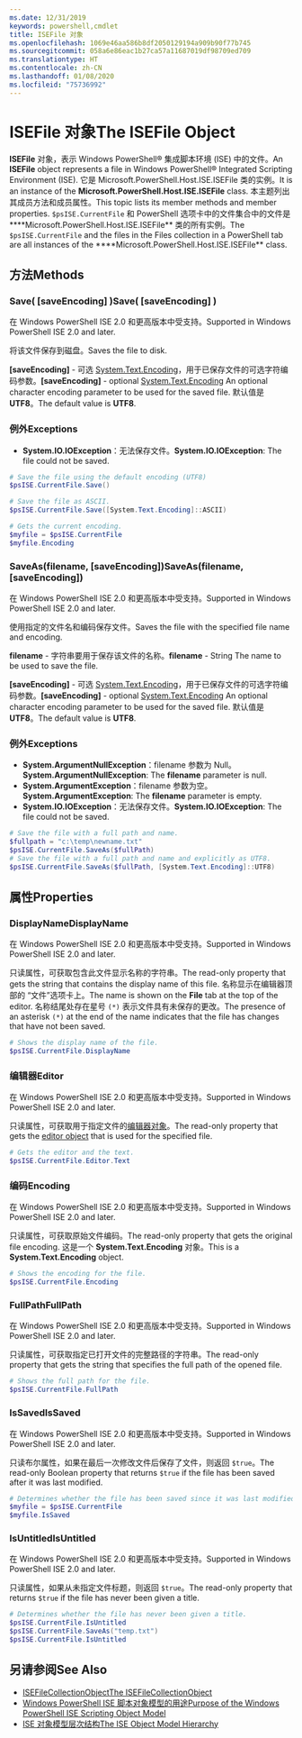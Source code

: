```yaml
---
ms.date: 12/31/2019
keywords: powershell,cmdlet
title: ISEFile 对象
ms.openlocfilehash: 1069e46aa586b8df2050129194a909b90f77b745
ms.sourcegitcommit: 058a6e86eac1b27ca57a11687019df98709ed709
ms.translationtype: HT
ms.contentlocale: zh-CN
ms.lasthandoff: 01/08/2020
ms.locfileid: "75736992"
---
```

# <a name="the-isefile-object"></a><span data-ttu-id="7541f-103">ISEFile 对象</span><span class="sxs-lookup"><span data-stu-id="7541f-103">The ISEFile Object</span></span>

<span data-ttu-id="7541f-104">**ISEFile** 对象，表示 Windows PowerShell® 集成脚本环境 (ISE) 中的文件。</span><span class="sxs-lookup"><span data-stu-id="7541f-104">An **ISEFile** object represents a file in Windows PowerShell® Integrated Scripting Environment (ISE).</span></span> <span data-ttu-id="7541f-105">它是 Microsoft.PowerShell.Host.ISE.ISEFile  类的实例。</span><span class="sxs-lookup"><span data-stu-id="7541f-105">It is an instance of the **Microsoft.PowerShell.Host.ISE.ISEFile** class.</span></span> <span data-ttu-id="7541f-106">本主题列出其成员方法和成员属性。</span><span class="sxs-lookup"><span data-stu-id="7541f-106">This topic lists its member methods and member properties.</span></span> <span data-ttu-id="7541f-107">`$psISE.CurrentFile` 和 PowerShell 选项卡中的文件集合中的文件是 \*\*\*\*Microsoft.PowerShell.Host.ISE.ISEFile\*\* 类的所有实例。</span><span class="sxs-lookup"><span data-stu-id="7541f-107">The `$psISE.CurrentFile` and the files in the Files collection in a PowerShell tab are all instances of the \*\*\*\*Microsoft.PowerShell.Host.ISE.ISEFile\*\* class.</span></span>

## <a name="methods"></a><span data-ttu-id="7541f-108">方法</span><span class="sxs-lookup"><span data-stu-id="7541f-108">Methods</span></span>

### <a name="save-saveencoding-"></a><span data-ttu-id="7541f-109">Save\( \[saveEncoding\] \)</span><span class="sxs-lookup"><span data-stu-id="7541f-109">Save\( \[saveEncoding\] \)</span></span>

<span data-ttu-id="7541f-110">在 Windows PowerShell ISE 2.0 和更高版本中受支持。</span><span class="sxs-lookup"><span data-stu-id="7541f-110">Supported in Windows PowerShell ISE 2.0 and later.</span></span>

<span data-ttu-id="7541f-111">将该文件保存到磁盘。</span><span class="sxs-lookup"><span data-stu-id="7541f-111">Saves the file to disk.</span></span>

<span data-ttu-id="7541f-112">**\[saveEncoding\]** - 可选 [System.Text.Encoding](https://msdn.microsoft.com/library/system.text.encoding.aspx)，用于已保存文件的可选字符编码参数。</span><span class="sxs-lookup"><span data-stu-id="7541f-112">**\[saveEncoding\]** - optional [System.Text.Encoding](https://msdn.microsoft.com/library/system.text.encoding.aspx) An optional character encoding parameter to be used for the saved file.</span></span> <span data-ttu-id="7541f-113">默认值是 **UTF8**。</span><span class="sxs-lookup"><span data-stu-id="7541f-113">The default value is **UTF8**.</span></span>

### <a name="exceptions"></a><span data-ttu-id="7541f-114">例外</span><span class="sxs-lookup"><span data-stu-id="7541f-114">Exceptions</span></span>

- <span data-ttu-id="7541f-115">**System.IO.IOException**：无法保存文件。</span><span class="sxs-lookup"><span data-stu-id="7541f-115">**System.IO.IOException**: The file could not be saved.</span></span>

```powershell
# Save the file using the default encoding (UTF8)
$psISE.CurrentFile.Save()

# Save the file as ASCII.
$psISE.CurrentFile.Save([System.Text.Encoding]::ASCII)

# Gets the current encoding.
$myfile = $psISE.CurrentFile
$myfile.Encoding
```

### <a name="saveasfilename-saveencoding"></a><span data-ttu-id="7541f-116">SaveAs\(filename, \[saveEncoding\]\)</span><span class="sxs-lookup"><span data-stu-id="7541f-116">SaveAs\(filename, \[saveEncoding\]\)</span></span>

<span data-ttu-id="7541f-117">在 Windows PowerShell ISE 2.0 和更高版本中受支持。</span><span class="sxs-lookup"><span data-stu-id="7541f-117">Supported in Windows PowerShell ISE 2.0 and later.</span></span>

<span data-ttu-id="7541f-118">使用指定的文件名和编码保存文件。</span><span class="sxs-lookup"><span data-stu-id="7541f-118">Saves the file with the specified file name and encoding.</span></span>

<span data-ttu-id="7541f-119">**filename** - 字符串要用于保存该文件的名称。</span><span class="sxs-lookup"><span data-stu-id="7541f-119">**filename** - String The name to be used to save the file.</span></span>

<span data-ttu-id="7541f-120">**\[saveEncoding\]** - 可选 [System.Text.Encoding](https://msdn.microsoft.com/library/system.text.encoding.aspx)，用于已保存文件的可选字符编码参数。</span><span class="sxs-lookup"><span data-stu-id="7541f-120">**\[saveEncoding\]** - optional [System.Text.Encoding](https://msdn.microsoft.com/library/system.text.encoding.aspx) An optional character encoding parameter to be used for the saved file.</span></span> <span data-ttu-id="7541f-121">默认值是 **UTF8**。</span><span class="sxs-lookup"><span data-stu-id="7541f-121">The default value is **UTF8**.</span></span>

### <a name="exceptions"></a><span data-ttu-id="7541f-122">例外</span><span class="sxs-lookup"><span data-stu-id="7541f-122">Exceptions</span></span>

- <span data-ttu-id="7541f-123">**System.ArgumentNullException**：filename  参数为 Null。</span><span class="sxs-lookup"><span data-stu-id="7541f-123">**System.ArgumentNullException**: The **filename** parameter is null.</span></span>
- <span data-ttu-id="7541f-124">**System.ArgumentException**：filename  参数为空。</span><span class="sxs-lookup"><span data-stu-id="7541f-124">**System.ArgumentException**: The **filename** parameter is empty.</span></span>
- <span data-ttu-id="7541f-125">**System.IO.IOException**：无法保存文件。</span><span class="sxs-lookup"><span data-stu-id="7541f-125">**System.IO.IOException**: The file could not be saved.</span></span>

```powershell
# Save the file with a full path and name.
$fullpath = "c:\temp\newname.txt"
$psISE.CurrentFile.SaveAs($fullPath)
# Save the file with a full path and name and explicitly as UTF8.
$psISE.CurrentFile.SaveAs($fullPath, [System.Text.Encoding]::UTF8)
```

## <a name="properties"></a><span data-ttu-id="7541f-126">属性</span><span class="sxs-lookup"><span data-stu-id="7541f-126">Properties</span></span>

### <a name="displayname"></a><span data-ttu-id="7541f-127">DisplayName</span><span class="sxs-lookup"><span data-stu-id="7541f-127">DisplayName</span></span>

<span data-ttu-id="7541f-128">在 Windows PowerShell ISE 2.0 和更高版本中受支持。</span><span class="sxs-lookup"><span data-stu-id="7541f-128">Supported in Windows PowerShell ISE 2.0 and later.</span></span>

<span data-ttu-id="7541f-129">只读属性，可获取包含此文件显示名称的字符串。</span><span class="sxs-lookup"><span data-stu-id="7541f-129">The read-only property that gets the string that contains the display name of this file.</span></span> <span data-ttu-id="7541f-130">名称显示在编辑器顶部的  “文件”选项卡上。</span><span class="sxs-lookup"><span data-stu-id="7541f-130">The name is shown on the **File** tab at the top of the editor.</span></span> <span data-ttu-id="7541f-131">名称结尾处存在星号 `(*)` 表示文件具有未保存的更改。</span><span class="sxs-lookup"><span data-stu-id="7541f-131">The presence of an asterisk `(*)` at the end of the name indicates that the file has changes that have not been saved.</span></span>

```powershell
# Shows the display name of the file.
$psISE.CurrentFile.DisplayName
```

### <a name="editor"></a><span data-ttu-id="7541f-132">编辑器</span><span class="sxs-lookup"><span data-stu-id="7541f-132">Editor</span></span>

<span data-ttu-id="7541f-133">在 Windows PowerShell ISE 2.0 和更高版本中受支持。</span><span class="sxs-lookup"><span data-stu-id="7541f-133">Supported in Windows PowerShell ISE 2.0 and later.</span></span>

<span data-ttu-id="7541f-134">只读属性，可获取用于指定文件的[编辑器对象](The-ISEEditor-Object.md)。</span><span class="sxs-lookup"><span data-stu-id="7541f-134">The read-only property that gets the [editor object](The-ISEEditor-Object.md) that is used for the specified file.</span></span>

```powershell
# Gets the editor and the text.
$psISE.CurrentFile.Editor.Text
```

### <a name="encoding"></a><span data-ttu-id="7541f-135">编码</span><span class="sxs-lookup"><span data-stu-id="7541f-135">Encoding</span></span>

<span data-ttu-id="7541f-136">在 Windows PowerShell ISE 2.0 和更高版本中受支持。</span><span class="sxs-lookup"><span data-stu-id="7541f-136">Supported in Windows PowerShell ISE 2.0 and later.</span></span>

<span data-ttu-id="7541f-137">只读属性，可获取原始文件编码。</span><span class="sxs-lookup"><span data-stu-id="7541f-137">The read-only property that gets the original file encoding.</span></span> <span data-ttu-id="7541f-138">这是一个 **System.Text.Encoding** 对象。</span><span class="sxs-lookup"><span data-stu-id="7541f-138">This is a **System.Text.Encoding** object.</span></span>

```powershell
# Shows the encoding for the file.
$psISE.CurrentFile.Encoding
```

### <a name="fullpath"></a><span data-ttu-id="7541f-139">FullPath</span><span class="sxs-lookup"><span data-stu-id="7541f-139">FullPath</span></span>

<span data-ttu-id="7541f-140">在 Windows PowerShell ISE 2.0 和更高版本中受支持。</span><span class="sxs-lookup"><span data-stu-id="7541f-140">Supported in Windows PowerShell ISE 2.0 and later.</span></span>

<span data-ttu-id="7541f-141">只读属性，可获取指定已打开文件的完整路径的字符串。</span><span class="sxs-lookup"><span data-stu-id="7541f-141">The read-only property that gets the string that specifies the full path of the opened file.</span></span>

```powershell
# Shows the full path for the file.
$psISE.CurrentFile.FullPath
```

### <a name="issaved"></a><span data-ttu-id="7541f-142">IsSaved</span><span class="sxs-lookup"><span data-stu-id="7541f-142">IsSaved</span></span>

<span data-ttu-id="7541f-143">在 Windows PowerShell ISE 2.0 和更高版本中受支持。</span><span class="sxs-lookup"><span data-stu-id="7541f-143">Supported in Windows PowerShell ISE 2.0 and later.</span></span>

<span data-ttu-id="7541f-144">只读布尔属性，如果在最后一次修改文件后保存了文件，则返回 `$true`。</span><span class="sxs-lookup"><span data-stu-id="7541f-144">The read-only Boolean property that returns `$true` if the file has been saved after it was last modified.</span></span>

```powershell
# Determines whether the file has been saved since it was last modified.
$myfile = $psISE.CurrentFile
$myfile.IsSaved
```

### <a name="isuntitled"></a><span data-ttu-id="7541f-145">IsUntitled</span><span class="sxs-lookup"><span data-stu-id="7541f-145">IsUntitled</span></span>

<span data-ttu-id="7541f-146">在 Windows PowerShell ISE 2.0 和更高版本中受支持。</span><span class="sxs-lookup"><span data-stu-id="7541f-146">Supported in Windows PowerShell ISE 2.0 and later.</span></span>

<span data-ttu-id="7541f-147">只读属性，如果从未指定文件标题，则返回 `$true`。</span><span class="sxs-lookup"><span data-stu-id="7541f-147">The read-only property that returns `$true` if the file has never been given a title.</span></span>

```powershell
# Determines whether the file has never been given a title.
$psISE.CurrentFile.IsUntitled
$psISE.CurrentFile.SaveAs("temp.txt")
$psISE.CurrentFile.IsUntitled
```

## <a name="see-also"></a><span data-ttu-id="7541f-148">另请参阅</span><span class="sxs-lookup"><span data-stu-id="7541f-148">See Also</span></span>

- [<span data-ttu-id="7541f-149">ISEFileCollectionObject</span><span class="sxs-lookup"><span data-stu-id="7541f-149">The ISEFileCollectionObject</span></span>](The-ISEFileCollection-Object.md)
- [<span data-ttu-id="7541f-150">Windows PowerShell ISE 脚本对象模型的用途</span><span class="sxs-lookup"><span data-stu-id="7541f-150">Purpose of the Windows PowerShell ISE Scripting Object Model</span></span>](Purpose-of-the-Windows-PowerShell-ISE-Scripting-Object-Model.md)
- [<span data-ttu-id="7541f-151">ISE 对象模型层次结构</span><span class="sxs-lookup"><span data-stu-id="7541f-151">The ISE Object Model Hierarchy</span></span>](The-ISE-Object-Model-Hierarchy.md)
